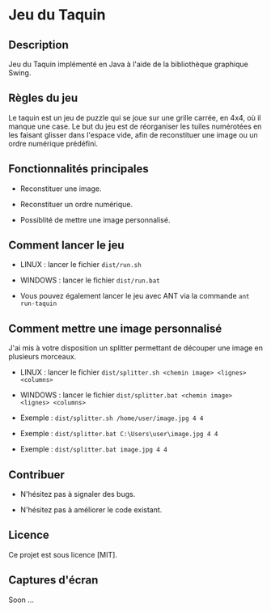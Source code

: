 # Jeu du Taquin

## Description
Jeu du Taquin implémenté en Java à l'aide de la bibliothèque graphique Swing.

## Règles du jeu
Le taquin est un jeu de puzzle qui se joue sur une grille carrée, en 4x4, où il manque une case. 
Le but du jeu est de réorganiser les tuiles numérotées en les faisant glisser dans l'espace vide, afin de reconstituer une image ou un ordre numérique prédéfini.

## Fonctionnalités principales

+ Reconstituer une image.

+ Reconstituer un ordre numérique.

+ Possiblité de mettre une image personnalisé.

## Comment lancer le jeu

+ LINUX : lancer le fichier `dist/run.sh`

+ WINDOWS : lancer le fichier `dist/run.bat`

+ Vous pouvez également lancer le jeu avec ANT via la commande `ant run-taquin`

## Comment mettre une image personnalisé

J'ai mis à votre disposition un splitter permettant de découper une image en plusieurs morceaux.

+ LINUX : lancer le fichier `dist/splitter.sh <chemin image> <lignes> <columns>`

+ WINDOWS : lancer le fichier `dist/splitter.bat <chemin image> <lignes> <columns>`

+ Exemple : `dist/splitter.sh /home/user/image.jpg 4 4`
+ Exemple : `dist/splitter.bat C:\Users\user\image.jpg 4 4`
+ Exemple : `dist/splitter.bat image.jpg 4 4`

## Contribuer

+ N'hésitez pas à signaler des bugs.

+ N'hésitez pas à améliorer le code existant.

## Licence

Ce projet est sous licence [MIT].

## Captures d'écran

Soon ...
